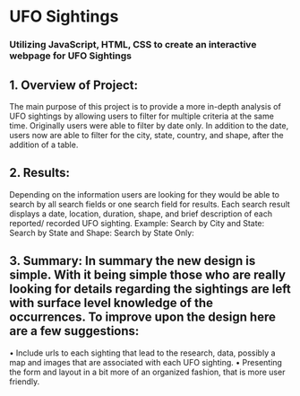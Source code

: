 


# UFO Sightings
### Utilizing JavaScript, HTML, CSS to create an interactive webpage for UFO Sightings 


## 1.	Overview of Project: 


The main purpose of this project is to provide a more in-depth analysis of UFO sightings by allowing users to filter for multiple criteria at the same time. Originally users were able to filter by date only. In addition to the date, users now are able to filter for the city, state, country, and shape, after the addition of a table.


## 2.	Results: 


Depending on the information users are looking for they would be able to search by all search fields or one search field for results. Each search result displays a date, location, duration, shape, and brief description of each reported/ recorded UFO sighting. Example: 
Search by City and State:
Search by State and Shape:
Search by State Only:


## 3.	Summary: In summary the new design is simple. With it being simple those who are really looking for details regarding the sightings are left with surface level knowledge of the occurrences. To improve upon the design here are a few suggestions:

•	Include urls to each sighting that lead to the research, data, possibly a map and images that are associated with each UFO sighting.
•	Presenting the form and layout in a bit more of an organized fashion, that is more user friendly. 
